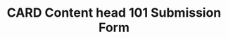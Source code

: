 ---
title: CARD Content head 101 Submission Form
redirect_to: https://forms.gle/QjgwGFppZJEGrS899
redirect_from: 
  - /ContentHead1012024Submission
  - /contenthead1012024submission
---